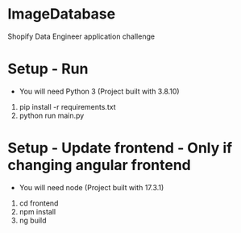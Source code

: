 # ImageDatabase
Shopify Data Engineer application challenge

# Setup - Run
* You will need Python 3 (Project built with 3.8.10)

1. pip install -r requirements.txt
2. python run main.py

# Setup - Update frontend - Only if changing angular frontend
* You will need node (Project built with 17.3.1)

1. cd frontend
2. npm install
3. ng build